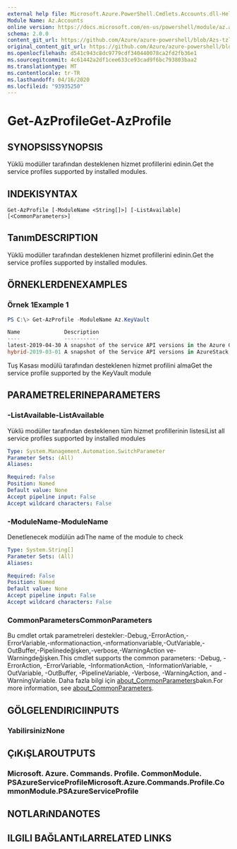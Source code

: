 ```yaml
---
external help file: Microsoft.Azure.PowerShell.Cmdlets.Accounts.dll-Help.xml
Module Name: Az.Accounts
online version: https://docs.microsoft.com/en-us/powershell/module/az.accounts/get-azprofile
schema: 2.0.0
content_git_url: https://github.com/Azure/azure-powershell/blob/Azs-tzl/src/Accounts/Accounts/help/Get-AzProfile.md
original_content_git_url: https://github.com/Azure/azure-powershell/blob/Azs-tzl/src/Accounts/Accounts/help/Get-AzProfile.md
ms.openlocfilehash: d541c943c8dc9779cdf340440078ca2fd2fb36e1
ms.sourcegitcommit: 4c61442a2df1cee633ce93cad9f6bc793803baa2
ms.translationtype: MT
ms.contentlocale: tr-TR
ms.lasthandoff: 04/16/2020
ms.locfileid: "93935250"
---
```

# <span data-ttu-id="b4607-101">Get-AzProfile</span><span class="sxs-lookup"><span data-stu-id="b4607-101">Get-AzProfile</span></span>

## <span data-ttu-id="b4607-102">SYNOPSIS</span><span class="sxs-lookup"><span data-stu-id="b4607-102">SYNOPSIS</span></span>
<span data-ttu-id="b4607-103">Yüklü modüller tarafından desteklenen hizmet profillerini edinin.</span><span class="sxs-lookup"><span data-stu-id="b4607-103">Get the service profiles supported by installed modules.</span></span>

## <span data-ttu-id="b4607-104">INDEKI</span><span class="sxs-lookup"><span data-stu-id="b4607-104">SYNTAX</span></span>

```
Get-AzProfile [-ModuleName <String[]>] [-ListAvailable] [<CommonParameters>]
```

## <span data-ttu-id="b4607-105">Tanım</span><span class="sxs-lookup"><span data-stu-id="b4607-105">DESCRIPTION</span></span>
<span data-ttu-id="b4607-106">Yüklü modüller tarafından desteklenen hizmet profillerini edinin.</span><span class="sxs-lookup"><span data-stu-id="b4607-106">Get the service profiles supported by installed modules.</span></span>

## <span data-ttu-id="b4607-107">ÖRNEKLERDEN</span><span class="sxs-lookup"><span data-stu-id="b4607-107">EXAMPLES</span></span>

### <span data-ttu-id="b4607-108">Örnek 1</span><span class="sxs-lookup"><span data-stu-id="b4607-108">Example 1</span></span>
```powershell
PS C:\> Get-AzProfile -ModuleName Az.KeyVault

Name              Description
----              -----------
latest-2019-04-30 A snapshot of the service API versions in the Azure Global Cloud. This profile was defined in April 2019.
hybrid-2019-03-01 A snapshot of the Service API versions in AzureStack, Azure Sovereign clouds, and the Azure Global Cloud. This profile was defined                    in March 2019.
```

<span data-ttu-id="b4607-109">Tuş Kasası modülü tarafından desteklenen hizmet profilini alma</span><span class="sxs-lookup"><span data-stu-id="b4607-109">Get the service profile supported by the KeyVault module</span></span>

## <span data-ttu-id="b4607-110">PARAMETRELERINE</span><span class="sxs-lookup"><span data-stu-id="b4607-110">PARAMETERS</span></span>

### <span data-ttu-id="b4607-111">-ListAvailable</span><span class="sxs-lookup"><span data-stu-id="b4607-111">-ListAvailable</span></span>
<span data-ttu-id="b4607-112">Yüklü modüller tarafından desteklenen tüm hizmet profillerinin listesi</span><span class="sxs-lookup"><span data-stu-id="b4607-112">List all service profiles supported by installed modules</span></span>

```yaml
Type: System.Management.Automation.SwitchParameter
Parameter Sets: (All)
Aliases:

Required: False
Position: Named
Default value: None
Accept pipeline input: False
Accept wildcard characters: False
```

### <span data-ttu-id="b4607-113">-ModuleName</span><span class="sxs-lookup"><span data-stu-id="b4607-113">-ModuleName</span></span>
<span data-ttu-id="b4607-114">Denetlenecek modülün adı</span><span class="sxs-lookup"><span data-stu-id="b4607-114">The name of the module to check</span></span>

```yaml
Type: System.String[]
Parameter Sets: (All)
Aliases:

Required: False
Position: Named
Default value: None
Accept pipeline input: False
Accept wildcard characters: False
```

### <span data-ttu-id="b4607-115">CommonParameters</span><span class="sxs-lookup"><span data-stu-id="b4607-115">CommonParameters</span></span>
<span data-ttu-id="b4607-116">Bu cmdlet ortak parametreleri destekler:-Debug,-ErrorAction,-ErrorVariable,-ınformationaction,-ınformationvariable,-OutVariable,-OutBuffer,-Pipelinedeğişken,-verbose,-WarningAction ve-Warningdeğişken.</span><span class="sxs-lookup"><span data-stu-id="b4607-116">This cmdlet supports the common parameters: -Debug, -ErrorAction, -ErrorVariable, -InformationAction, -InformationVariable, -OutVariable, -OutBuffer, -PipelineVariable, -Verbose, -WarningAction, and -WarningVariable.</span></span> <span data-ttu-id="b4607-117">Daha fazla bilgi için [about_CommonParameters](http://go.microsoft.com/fwlink/?LinkID=113216)bakın.</span><span class="sxs-lookup"><span data-stu-id="b4607-117">For more information, see [about_CommonParameters](http://go.microsoft.com/fwlink/?LinkID=113216).</span></span>

## <span data-ttu-id="b4607-118">GÖLGELENDIRICI</span><span class="sxs-lookup"><span data-stu-id="b4607-118">INPUTS</span></span>

### <span data-ttu-id="b4607-119">Yabilirsiniz</span><span class="sxs-lookup"><span data-stu-id="b4607-119">None</span></span>

## <span data-ttu-id="b4607-120">ÇıKıŞLAR</span><span class="sxs-lookup"><span data-stu-id="b4607-120">OUTPUTS</span></span>

### <span data-ttu-id="b4607-121">Microsoft. Azure. Commands. Profile. CommonModule. PSAzureServiceProfile</span><span class="sxs-lookup"><span data-stu-id="b4607-121">Microsoft.Azure.Commands.Profile.CommonModule.PSAzureServiceProfile</span></span>

## <span data-ttu-id="b4607-122">NOTLARıNDA</span><span class="sxs-lookup"><span data-stu-id="b4607-122">NOTES</span></span>

## <span data-ttu-id="b4607-123">ILGILI BAĞLANTıLAR</span><span class="sxs-lookup"><span data-stu-id="b4607-123">RELATED LINKS</span></span>
